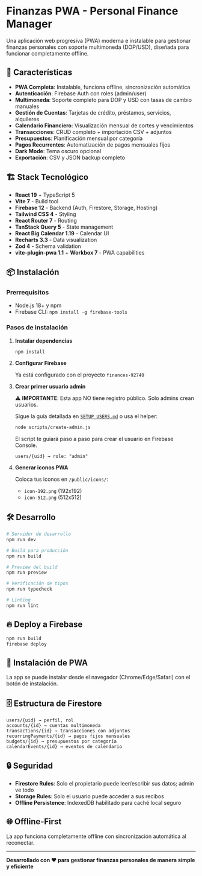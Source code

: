 # Finanzas PWA - Personal Finance Manager

Una aplicación web progresiva (PWA) moderna e instalable para gestionar finanzas personales con soporte multimoneda (DOP/USD), diseñada para funcionar completamente offline.

## 🚀 Características

- **PWA Completa**: Instalable, funciona offline, sincronización automática
- **Autenticación**: Firebase Auth con roles (admin/user)
- **Multimoneda**: Soporte completo para DOP y USD con tasas de cambio manuales
- **Gestión de Cuentas**: Tarjetas de crédito, préstamos, servicios, alquileres
- **Calendario Financiero**: Visualización mensual de cortes y vencimientos
- **Transacciones**: CRUD completo + importación CSV + adjuntos
- **Presupuestos**: Planificación mensual por categoría
- **Pagos Recurrentes**: Automatización de pagos mensuales fijos
- **Dark Mode**: Tema oscuro opcional
- **Exportación**: CSV y JSON backup completo

## 🏗️ Stack Tecnológico

- **React 19** + TypeScript 5
- **Vite 7** - Build tool
- **Firebase 12** - Backend (Auth, Firestore, Storage, Hosting)
- **Tailwind CSS 4** - Styling
- **React Router 7** - Routing
- **TanStack Query 5** - State management
- **React Big Calendar 1.19** - Calendar UI
- **Recharts 3.3** - Data visualization
- **Zod 4** - Schema validation
- **vite-plugin-pwa 1.1** + **Workbox 7** - PWA capabilities

## 📦 Instalación

### Prerrequisitos

- Node.js 18+ y npm
- Firebase CLI: `npm install -g firebase-tools`

### Pasos de instalación

1. **Instalar dependencias**
   ```bash
   npm install
   ```

2. **Configurar Firebase**
   
   Ya está configurado con el proyecto `finances-92740`

3. **Crear primer usuario admin**
   
   ⚠️ **IMPORTANTE**: Esta app NO tiene registro público. Solo admins crean usuarios.
   
   Sigue la guía detallada en [`SETUP_USERS.md`](./SETUP_USERS.md) o usa el helper:
   
   ```bash
   node scripts/create-admin.js
   ```
   
   El script te guiará paso a paso para crear el usuario en Firebase Console.
   ```
   users/{uid} → role: "admin"
   ```

4. **Generar iconos PWA**
   
   Coloca tus iconos en `/public/icons/`:
   - `icon-192.png` (192x192)
   - `icon-512.png` (512x512)

## 🛠️ Desarrollo

```bash
# Servidor de desarrollo
npm run dev

# Build para producción
npm run build

# Preview del build
npm run preview

# Verificación de tipos
npm run typecheck

# Linting
npm run lint
```

## 🔥 Deploy a Firebase

```bash
npm run build
firebase deploy
```

## 📱 Instalación de PWA

La app se puede instalar desde el navegador (Chrome/Edge/Safari) con el botón de instalación.

## 🗄️ Estructura de Firestore

```
users/{uid} → perfil, rol
accounts/{id} → cuentas multimoneda
transactions/{id} → transacciones con adjuntos
recurringPayments/{id} → pagos fijos mensuales
budgets/{id} → presupuestos por categoría
calendarEvents/{id} → eventos de calendario
```

## 🔒 Seguridad

- **Firestore Rules**: Solo el propietario puede leer/escribir sus datos; admin ve todo
- **Storage Rules**: Solo el usuario puede acceder a sus recibos
- **Offline Persistence**: IndexedDB habilitado para caché local seguro

## 🌐 Offline-First

La app funciona completamente offline con sincronización automática al reconectar.

---

**Desarrollado con ❤️ para gestionar finanzas personales de manera simple y eficiente**